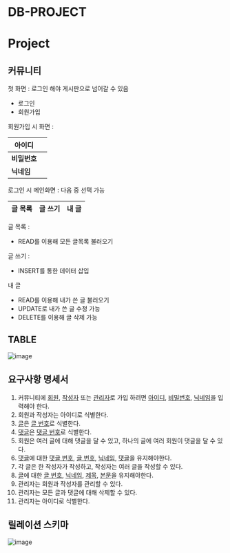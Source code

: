 # DB-PROJECT

# Project



## 커뮤니티


첫 화면 : 로그인 해야 게시판으로 넘어갈 수 있음

* 로그인
* 회원가입

회원가입 시 화면 :

| **아이디**   |      |
| ------------ | ---- |
| **비밀번호** |      |
| **닉네임**   |      |



로그인 시 메인화면 : 다음 중 선택 가능

| 글 목록 | 글 쓰기 | 내 글 |
| ------- | ------- | ----- |



글 목록 : 

* READ를 이용해 모든 글목록 불러오기

글 쓰기 : 

* INSERT를 통한 데이터 삽입

내 글

* READ를 이용해 내가 쓴 글 불러오기
* UPDATE로 내가 쓴 글 수정 가능
* DELETE를 이용해 글 삭제 가능



## TABLE


![image](https://user-images.githubusercontent.com/81346173/168541651-b97169f9-70f5-454b-97b1-c018ca5a7be1.png)


## 요구사항 명세서

1. 커뮤니티에 <u>회원</u>, <u>작성자</u> 또는 <u>관리자</u>로 가입 하려면 <u>아이디</u>, <u>비밀번호</u>, <u>닉네임</u>을 입력해야 한다.
2. 회원과 작성자는 아이디로 식별한다.
3. <u>글</u>은 <u>글 번호</u>로 식별한다.
4. <u>댓글</u>은 <u>댓글 번호</u>로 식별한다.
5. 회원은 여러 글에 대해 댓글을 달 수 있고, 하나의 글에 여러 회원이 댓글을 달 수 있다.
6. <u>댓글</u>에 대한 <u>댓글 번호</u>, <u>글 번호</u>, <u>닉네임</u>, <u>댓글</u>을 유지해야한다.
7. 각 글은 한 작성자가 작성하고, 작성자는 여러 글을 작성할 수 있다.
8. <u>글</u>에 대한 <u>글 번호</u>, <u>닉네임</u>, <u>제목</u>, <u>본문</u>을 유지해야한다.
9. 관리자는 회원과 작성자를 관리할 수 있다.
10. 관리자는 모든 글과 댓글에 대해 삭제할 수 있다.
11. 관리자는 아이디로 식별한다.

## 릴레이션 스키마
![image](https://user-images.githubusercontent.com/81346173/169763206-e71bcd33-9d8a-49e8-a7fc-472d428f9759.png)


